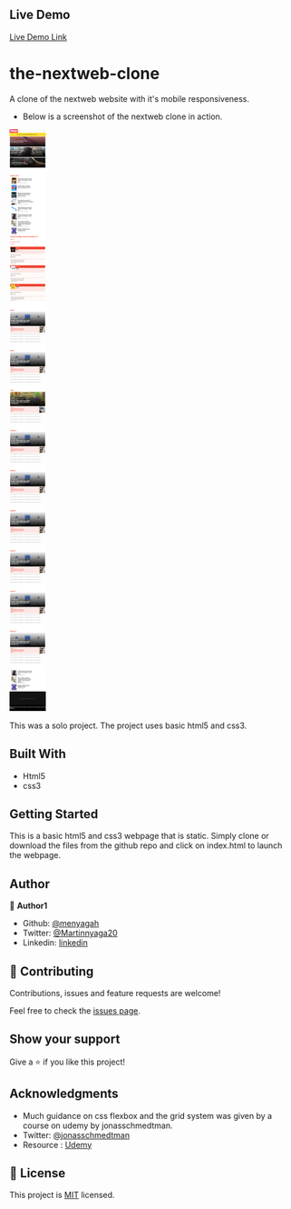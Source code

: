 ## Live Demo

[Live Demo Link](https://rawcdn.githack.com/menyagah/the-nextweb-clone/af32d4ac81e0ac4185baeda7f4716d58408ae3ee/index.html)

# the-nextweb-clone
A clone of the nextweb website with it's mobile responsiveness.
- Below is a screenshot of the nextweb clone in action.

![screenshot](img/screenshot-mobile.png)



This was a solo project. The project uses basic html5 and css3. 

## Built With

- Html5
- css3

## Getting Started

This is a basic html5 and css3 webpage that is static. Simply clone or download the files from the github repo and click on index.html to launch the webpage.


## Author

👤 **Author1**

- Github: [@menyagah](https://github.com/menyagah)
- Twitter: [@Martinnyaga20](https://twitter.com/Martinnyaga20)
- Linkedin: [linkedin](https://linkedin.com/linkedinhandle)


## 🤝 Contributing

Contributions, issues and feature requests are welcome!

Feel free to check the [issues page](issues/).

## Show your support

Give a ⭐️ if you like this project!

## Acknowledgments

- Much guidance on css flexbox and the grid system was given by a course on udemy by jonasschmedtman.
- Twitter: [@jonasschmedtman](https://twitter.com/jonasschmedtman)
- Resource : [Udemy](https://www.udemy.com/course/advanced-css-and-sass/learn/lecture/8274380#overview)

## 📝 License

This project is [MIT](lic.url) licensed.
